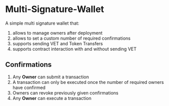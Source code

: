 # Multi-Signature-Wallet

A simple multi signature wallet that:

1. allows to manage owners after deployment
1. allows to set a custom number of required confirmations
1. supports sending VET and Token Transfers
1. supports contract interaction with and without sending VET


## Confirmations

1. Any **Owner** can submit a transaction
1. A transaction can only be executed once the number of required owners have confirmed
1. Owners can revoke previously given confirmations
1. Any **Owner** can execute a transaction

